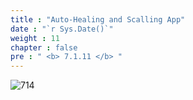 ```yaml
---
title : "Auto-Healing and Scalling App"
date : "`r Sys.Date()`"
weight : 11
chapter : false
pre : " <b> 7.1.11 </b> "
---
```


![714](/thedevops/images/7-projects/7.1-cquest/11.png?featherlight=false&width=90pc)